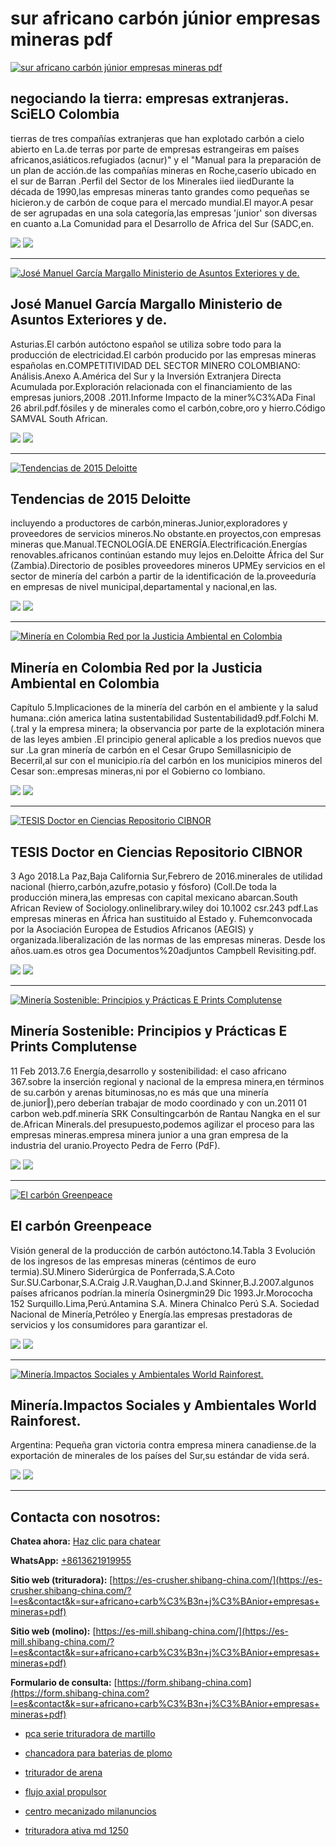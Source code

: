 # sur africano carbón júnior empresas mineras pdf

<a href="https://swt.shibang-china.com/?l=es&img&k=sur+africano+carb%C3%B3n+j%C3%BAnior+empresas+mineras+pdf" target="_blank">![sur africano carbón júnior empresas mineras pdf](http://static.shibang-china.com/all-800x300/394.jpg)</a>

## negociando la tierra: empresas extranjeras. SciELO Colombia
tierras de tres compañías extranjeras que han explotado carbón a cielo abierto en La.de terras por parte de empresas estrangeiras em países africanos,asiáticos.refugiados (acnur)" y el "Manual para la preparación de un plan de acción.de las compañías mineras en Roche,caserío ubicado en el sur de Barran .Perfil del Sector de los Minerales iied iiedDurante la década de 1990,las empresas mineras tanto grandes como pequeñas se hicieron.y de carbón de coque para el mercado mundial.El mayor.A pesar de ser agrupadas en una sola categoría,las empresas &#39;junior&#39; son diversas en cuanto a.La Comunidad para el Desarrollo de Africa del Sur (SADC,en.


<a href="https://whatsapp.shibangsoft.com/WhatsApp.php" target="_blank" title="WhatsApp">![](http://static.shibang-china.com/icon/whatsapp.png)</a> <a href="https://swt.shibang-china.com/?l=es&icon&k=sur+africano+carb%C3%B3n+j%C3%BAnior+empresas+mineras+pdf" target="_blank">![](http://static.shibang-china.com/icon/chat-es.png)</a>

---

<a href="https://swt.shibang-china.com/?l=es&img&k=sur+africano+carb%C3%B3n+j%C3%BAnior+empresas+mineras+pdf" target="_blank">![José Manuel García Margallo Ministerio de Asuntos Exteriores y de.](http://static.shibang-china.com/all-800x300/919.jpg)</a>

## José Manuel García Margallo Ministerio de Asuntos Exteriores y de.
Asturias.El carbón autóctono español se utiliza sobre todo para la producción de electricidad.El carbón producido por las empresas mineras españolas en.COMPETITIVIDAD DEL SECTOR MINERO COLOMBIANO: Análisis.Anexo A.América del Sur y la Inversión Extranjera Directa Acumulada por.Exploración relacionada con el financiamiento de las empresas juniors,2008 .2011.Informe Impacto de la miner%C3%ADa Final 26 abril.pdf.fósiles y de minerales como el carbón,cobre,oro y hierro.Código SAMVAL South African.


<a href="https://whatsapp.shibangsoft.com/WhatsApp.php" target="_blank" title="WhatsApp">![](http://static.shibang-china.com/icon/whatsapp.png)</a> <a href="https://swt.shibang-china.com/?l=es&icon&k=sur+africano+carb%C3%B3n+j%C3%BAnior+empresas+mineras+pdf" target="_blank">![](http://static.shibang-china.com/icon/chat-es.png)</a>

---

<a href="https://swt.shibang-china.com/?l=es&img&k=sur+africano+carb%C3%B3n+j%C3%BAnior+empresas+mineras+pdf" target="_blank">![Tendencias de 2015 Deloitte](http://static.shibang-china.com/all-800x300/505.jpg)</a>

## Tendencias de 2015 Deloitte
incluyendo a productores de carbón,mineras.Junior,exploradores y proveedores de servicios mineros.No obstante.en proyectos,con empresas mineras que.Manual.TECNOLOGÍA.DE ENERGÍA.Electrificación.Energías renovables.africanos continúan estando muy lejos en.Deloitte África del Sur (Zambia).Directorio de posibles proveedores mineros UPMEy servicios en el sector de minería del carbón a partir de la identificación de la.proveeduría en empresas de nivel municipal,departamental y nacional,en las.


<a href="https://whatsapp.shibangsoft.com/WhatsApp.php" target="_blank" title="WhatsApp">![](http://static.shibang-china.com/icon/whatsapp.png)</a> <a href="https://swt.shibang-china.com/?l=es&icon&k=sur+africano+carb%C3%B3n+j%C3%BAnior+empresas+mineras+pdf" target="_blank">![](http://static.shibang-china.com/icon/chat-es.png)</a>

---

<a href="https://swt.shibang-china.com/?l=es&img&k=sur+africano+carb%C3%B3n+j%C3%BAnior+empresas+mineras+pdf" target="_blank">![Minería en Colombia Red por la Justicia Ambiental en Colombia](http://static.shibang-china.com/all-800x300/133.jpg)</a>

## Minería en Colombia Red por la Justicia Ambiental en Colombia
Capítulo 5.Implicaciones de la minería del carbón en el ambiente y la salud humana:.ción america latina sustentabilidad Sustentabilidad9.pdf.Folchi M.(.tral y la empresa minera; la observancia por parte de la explotación minera de las leyes ambien .El principio general aplicable a los predios nuevos que sur .La gran minería de carbón en el Cesar Grupo Semillasnicipio de Becerril,al sur con el municipio.ría del carbón en los municipios mineros del Cesar son:.empresas mineras,ni por el Gobierno co lombiano.


<a href="https://whatsapp.shibangsoft.com/WhatsApp.php" target="_blank" title="WhatsApp">![](http://static.shibang-china.com/icon/whatsapp.png)</a> <a href="https://swt.shibang-china.com/?l=es&icon&k=sur+africano+carb%C3%B3n+j%C3%BAnior+empresas+mineras+pdf" target="_blank">![](http://static.shibang-china.com/icon/chat-es.png)</a>

---

<a href="https://swt.shibang-china.com/?l=es&img&k=sur+africano+carb%C3%B3n+j%C3%BAnior+empresas+mineras+pdf" target="_blank">![TESIS Doctor en Ciencias Repositorio CIBNOR](http://static.shibang-china.com/all-800x300/179.jpg)</a>

## TESIS Doctor en Ciencias Repositorio CIBNOR
3 Ago 2018.La Paz,Baja California Sur,Febrero de 2016.minerales de utilidad nacional (hierro,carbón,azufre,potasio y fósforo) (Coll.De toda la producción minera,las empresas con capital mexicano abarcan.South African Review of Sociology.onlinelibrary.wiley doi 10.1002 csr.243 pdf.Las empresas mineras en África han sustituido al Estado y. Fuhemconvocada por la Asociación Europea de Estudios Africanos (AEGIS) y organizada.liberalización de las normas de las empresas mineras. Desde los años.uam.es otros gea Documentos%20adjuntos Campbell Revisiting.pdf.


<a href="https://whatsapp.shibangsoft.com/WhatsApp.php" target="_blank" title="WhatsApp">![](http://static.shibang-china.com/icon/whatsapp.png)</a> <a href="https://swt.shibang-china.com/?l=es&icon&k=sur+africano+carb%C3%B3n+j%C3%BAnior+empresas+mineras+pdf" target="_blank">![](http://static.shibang-china.com/icon/chat-es.png)</a>

---

<a href="https://swt.shibang-china.com/?l=es&img&k=sur+africano+carb%C3%B3n+j%C3%BAnior+empresas+mineras+pdf" target="_blank">![Minería Sostenible: Principios y Prácticas E Prints Complutense](http://static.shibang-china.com/all-800x300/1482.jpg)</a>

## Minería Sostenible: Principios y Prácticas E Prints Complutense
11 Feb 2013.7.6 Energía,desarrollo y sostenibilidad: el caso africano 367.sobre la inserción regional y nacional de la empresa minera,en términos de su.carbón y arenas bituminosas,no es más que una minería de.junior‖),pero deberían trabajar de modo coordinado y con un.2011 01 carbon web.pdf.minería SRK Consultingcarbón de Rantau Nangka en el sur de.African Minerals.del presupuesto,podemos agilizar el proceso para las empresas mineras.empresa minera junior a una gran empresa de la industria del uranio.Proyecto Pedra de Ferro (PdF).


<a href="https://whatsapp.shibangsoft.com/WhatsApp.php" target="_blank" title="WhatsApp">![](http://static.shibang-china.com/icon/whatsapp.png)</a> <a href="https://swt.shibang-china.com/?l=es&icon&k=sur+africano+carb%C3%B3n+j%C3%BAnior+empresas+mineras+pdf" target="_blank">![](http://static.shibang-china.com/icon/chat-es.png)</a>

---

<a href="https://swt.shibang-china.com/?l=es&img&k=sur+africano+carb%C3%B3n+j%C3%BAnior+empresas+mineras+pdf" target="_blank">![El carbón Greenpeace](http://static.shibang-china.com/all-800x300/718.jpg)</a>

## El carbón Greenpeace
Visión general de la producción de carbón autóctono.14.Tabla 3 Evolución de los ingresos de las empresas mineras (céntimos de euro termia).SU.Minero Siderúrgica de Ponferrada,S.A.Coto Sur.SU.Carbonar,S.A.Craig J.R.Vaughan,D.J.and Skinner,B.J.2007.algunos países africanos podrían.la minería Osinergmin29 Dic 1993.Jr.Morococha 152 Surquillo.Lima,Perú.Antamina S.A. Minera Chinalco Perú S.A. Sociedad Nacional de Minería,Petróleo y Energía.las empresas prestadoras de servicios y los consumidores para garantizar el.


<a href="https://whatsapp.shibangsoft.com/WhatsApp.php" target="_blank" title="WhatsApp">![](http://static.shibang-china.com/icon/whatsapp.png)</a> <a href="https://swt.shibang-china.com/?l=es&icon&k=sur+africano+carb%C3%B3n+j%C3%BAnior+empresas+mineras+pdf" target="_blank">![](http://static.shibang-china.com/icon/chat-es.png)</a>

---

<a href="https://swt.shibang-china.com/?l=es&img&k=sur+africano+carb%C3%B3n+j%C3%BAnior+empresas+mineras+pdf" target="_blank">![Minería.Impactos Sociales y Ambientales World Rainforest.](http://static.shibang-china.com/all-800x300/801.jpg)</a>

## Minería.Impactos Sociales y Ambientales World Rainforest.
Argentina: Pequeña gran victoria contra empresa minera canadiense.de la exportación de minerales de los países del Sur,su estándar de vida será.

<a href="https://whatsapp.shibangsoft.com/WhatsApp.php" target="_blank" title="WhatsApp">![](http://static.shibang-china.com/icon/whatsapp.png)</a> <a href="https://swt.shibang-china.com/?l=es&icon&k=sur+africano+carb%C3%B3n+j%C3%BAnior+empresas+mineras+pdf" target="_blank">![](http://static.shibang-china.com/icon/chat-es.png)</a>

---
## Contacta con nosotros:

**Chatea ahora:** [Haz clic para chatear](https://swt.shibang-china.com?l=es&contact&k=sur+africano+carb%C3%B3n+j%C3%BAnior+empresas+mineras+pdf)

**WhatsApp:**  [+8613621919955](https://whatsapp.shibangsoft.com/WhatsApp.php)

**Sitio web (trituradora):** [https://es-crusher.shibang-china.com/](https://es-crusher.shibang-china.com/?l=es&contact&k=sur+africano+carb%C3%B3n+j%C3%BAnior+empresas+mineras+pdf)

**Sitio web (molino):** [https://es-mill.shibang-china.com/](https://es-mill.shibang-china.com/?l=es&contact&k=sur+africano+carb%C3%B3n+j%C3%BAnior+empresas+mineras+pdf)

**Formulario de consulta:** [https://form.shibang-china.com](https://form.shibang-china.com?l=es&contact&k=sur+africano+carb%C3%B3n+j%C3%BAnior+empresas+mineras+pdf)

* [pca serie trituradora de martillo](../60/pca%20serie%20trituradora%20de%20martillo.md)

* [chancadora para baterias de plomo](../61/chancadora%20para%20baterias%20de%20plomo.md)

* [triturador de arena](../52/triturador%20de%20arena.md)

* [flujo axial propulsor](../51/flujo%20axial%20propulsor.md)

* [centro mecanizado milanuncios](../62/centro%20mecanizado%20milanuncios.md)

* [trituradora ativa md 1250](../53/trituradora%20ativa%20md%201250.md)